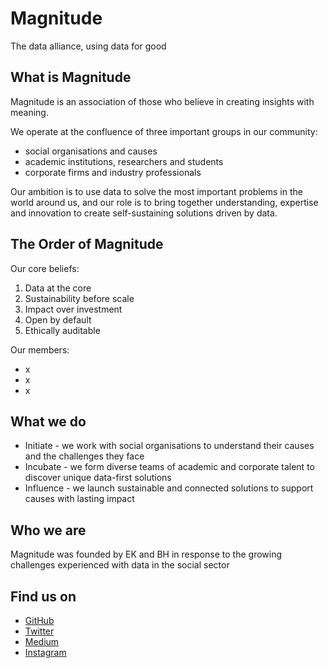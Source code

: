 # Magnitude

The data alliance, using data for good

## What is Magnitude

Magnitude is an association of those who believe in creating insights with meaning. 

We operate at the confluence of three important groups in our community:

* social organisations and causes
* academic institutions, researchers and students
* corporate firms and industry professionals 

Our ambition is to use data to solve the most important problems in the world around us, and our role is to bring together understanding, expertise and innovation to create self-sustaining solutions driven by data.

## The Order of Magnitude

Our core beliefs:

1. Data at the core
2. Sustainability before scale
3. Impact over investment
4. Open by default
5. Ethically auditable

Our members:

* x
* x
* x

## What we do

* Initiate  - we work with social organisations to understand their causes and the challenges they face
* Incubate  - we form diverse teams of academic and corporate talent to discover unique data-first solutions
* Influence - we launch sustainable and connected solutions to support causes with lasting impact

## Who we are

Magnitude was founded by EK and BH in response to the growing challenges experienced with data in the social sector

## Find us on

* [GitHub](https://github.com/magnitude-data)
* [Twitter](http://twitter.com/magnitude_data)
* [Medium](http://medium.com/magnitude-data)
* [Instagram](http://instagram.com/magnitude_data)
